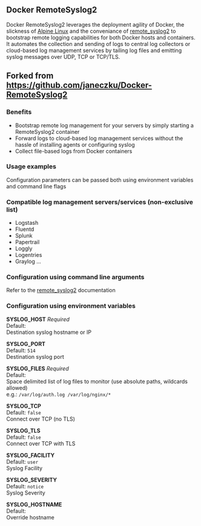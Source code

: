 ## Docker RemoteSyslog2

Docker RemoteSyslog2 leverages the deployment agility of Docker, the slickness of [Alpine Linux](https://github.com/gliderlabs/docker-alpine) and the conveniance of [remote_syslog2](https://github.com/papertrail/remote_syslog2/) to bootstrap remote logging capabilities for both Docker hosts and containers.    
It automates the collection and sending of logs to central log collectors or cloud-based log management services by tailing log files and emitting syslog messages over UDP, TCP or TCP/TLS.

Forked from https://github.com/janeczku/Docker-RemoteSyslog2
-------

### Benefits

* Bootstrap remote log management for your servers by simply starting a RemoteSyslog2 container
* Forward logs to cloud-based log management services without the hassle of installing agents or configuring syslog
* Collect file-based logs from Docker containers

### Usage examples

Configuration parameters can be passed both using environment variables and command line flags

### Compatible log management servers/services (non-exclusive list)

* Logstash
* Fluentd
* Splunk
* Papertrail
* Loggly
* Logentries
* Graylog
...

### Configuration using command line arguments
Refer to the [remote_syslog2](https://github.com/papertrail/remote_syslog2/) documentation

### Configuration using environment variables

**SYSLOG_HOST** *Required*    
Default: ` `  
Destination syslog hostname or IP

**SYSLOG_PORT**  
Default: `514`  
Destination syslog port

**SYSLOG_FILES** *Required*    
Default: ` `  
Space delimited list of log files to monitor (use absolute paths, wildcards allowed)    
e.g.: `/var/log/auth.log /var/log/nginx/*`

**SYSLOG_TCP**  
Default: `false`  
Connect over TCP (no TLS)

**SYSLOG_TLS**  
Default: `false`  
Connect over TCP with TLS

**SYSLOG_FACILITY**  
Default: `user`  
Syslog Facility

**SYSLOG_SEVERITY**  
Default: `notice`  
Syslog Severity

**SYSLOG_HOSTNAME**  
Default: ` `  
Override hostname
